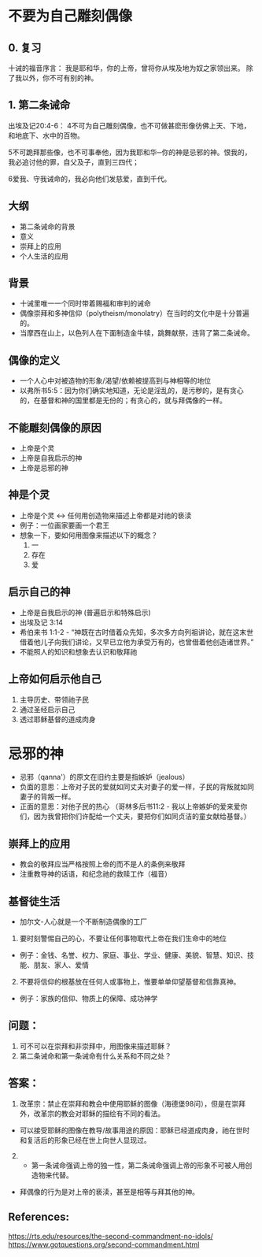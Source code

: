 # 不要为自己雕刻偶像

## 0. 复习
十诫的福音序言：
我是耶和华，你的上帝，曾将你从埃及地为奴之家领出来。
除了我以外，你不可有别的神。
## 1. 第二条诫命
出埃及记20:4-6：
4不可为自己雕刻偶像，也不可做甚麽形像彷佛上天、下地，和地底下、水中的百物。

5不可跪拜那些像，也不可事奉他，因为我耶和华─你的神是忌邪的神。恨我的，我必追讨他的罪，自父及子，直到三四代；

6爱我、守我诫命的，我必向他们发慈爱，直到千代。

## 大纲
- 第二条诫命的背景
- 意义
- 崇拜上的应用
- 个人生活的应用

## 背景
- 十诫里唯一一个同时带着赐福和审判的诫命
- 偶像崇拜和多神信仰（polytheism/monolatry）在当时的文化中是十分普遍的。
- 当摩西在山上，以色列人在下面制造金牛犊，跳舞献祭，违背了第二条诫命。

## 偶像的定义
- 一个人心中对被造物的形象/渴望/依赖被提高到与神相等的地位
- 以弗所书5:5：因为你们确实地知道，无论是淫乱的，是污秽的，是有贪心的，在基督和神的国里都是无份的；有贪心的，就与拜偶像的一样。


## 不能雕刻偶像的原因
- 上帝是个灵
- 上帝是自我启示的神
- 上帝是忌邪的神

## 神是个灵
- 上帝是个灵 <-> 任何用创造物来描述上帝都是对祂的亵渎
- 例子：一位画家要画一个君王
- 想象一下，要如何用图像来描述以下的概念？
  1. 一
  2. 存在
  3. 爱


## 启示自己的神
- 上帝是自我启示的神 (普遍启示和特殊启示)
- 出埃及记 3:14
- 希伯来书 1:1-2 - “神既在古时借着众先知，多次多方向列祖讲论，就在这末世借着他儿子向我们讲论，又早已立他为承受万有的，也曾借着他创造诸世界。”
- 不能照人的知识和想象去认识和敬拜祂

## 上帝如何启示他自己
1. 主导历史、带领祂子民 
2. 通过圣经启示自己
3. 透过耶稣基督的道成肉身


# 忌邪的神
- 忌邪（qanna'）的原文在旧约主要是指嫉妒（jealous）
- 负面的意思：上帝对子民的爱就如同丈夫对妻子的爱一样，子民的背叛就如同妻子的背叛一样。
- 正面的意思：对他子民的热心 （哥林多后书11:2 - 我以上帝嫉妒的爱来爱你们，因为我曾把你们许配给一个丈夫，要把你们如同贞洁的童女献给基督。）

## 崇拜上的应用
- 教会的敬拜应当严格按照上帝的而不是人的条例来敬拜
- 注重教导神的话语，和纪念祂的救赎工作（福音）

## 基督徒生活
- 加尔文-人心就是一个不断制造偶像的工厂
1. 要时刻警惕自己的心，不要让任何事物取代上帝在我们生命中的地位
- 例子：金钱、名誉、权力、家庭、事业、学业、健康、美貌、智慧、知识、技能、朋友、家人、爱情
2. 不要将信仰的根基放在任何人或事物上，惟要单单仰望基督和信靠真神。
- 例子：家族的信仰、物质上的保障、成功神学

## 问题：
1. 可不可以在崇拜和非崇拜中，用图像来描述耶稣？
2. 第二条诫命和第一条诫命有什么关系和不同之处？

## 答案：
1. 改革宗：禁止在崇拜和教会中使用耶稣的图像（海德堡98问），但是在崇拜外，改革宗的教会对耶稣的描绘有不同的看法。
- 可以接受耶稣的图像在教导/故事用途的原因：耶稣已经道成肉身，祂在世时和复活后的形象已经在世上向世人显现过。

2. - 第一条诫命强调上帝的独一性，第二条诫命强调上帝的形象不可被人用创造物来代替。
- 拜偶像的行为是对上帝的亵渎，甚至是相等与拜其他的神。


## References:
https://rts.edu/resources/the-second-commandment-no-idols/
https://www.gotquestions.org/second-commandment.html
